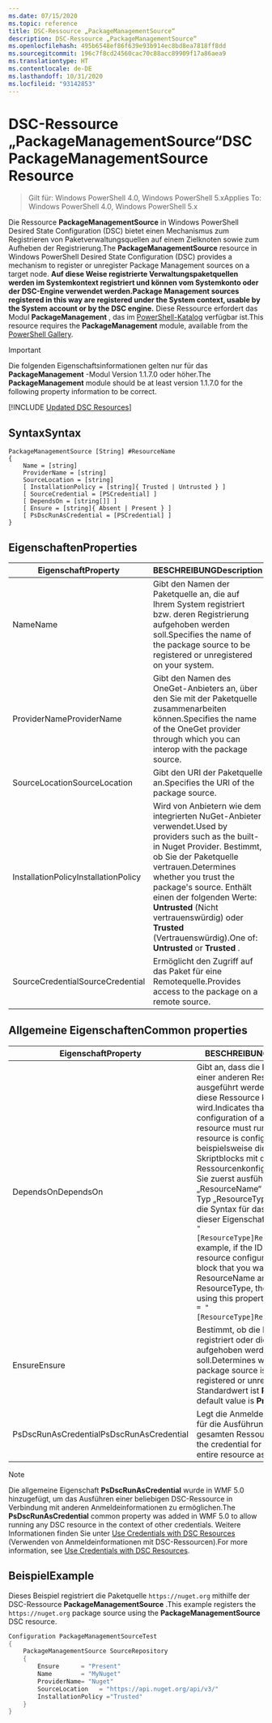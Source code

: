 ```yaml
---
ms.date: 07/15/2020
ms.topic: reference
title: DSC-Ressource „PackageManagementSource“
description: DSC-Ressource „PackageManagementSource“
ms.openlocfilehash: 495b6548ef86f639e93b914ec8bd8ea7818ff8dd
ms.sourcegitcommit: 196c7f8cd24560cac70c88acc89909f17a86aea9
ms.translationtype: HT
ms.contentlocale: de-DE
ms.lasthandoff: 10/31/2020
ms.locfileid: "93142853"
---
```

# <a name="dsc-packagemanagementsource-resource"></a><span data-ttu-id="d823f-103">DSC-Ressource „PackageManagementSource“</span><span class="sxs-lookup"><span data-stu-id="d823f-103">DSC PackageManagementSource Resource</span></span>

> <span data-ttu-id="d823f-104">Gilt für: Windows PowerShell 4.0, Windows PowerShell 5.x</span><span class="sxs-lookup"><span data-stu-id="d823f-104">Applies To: Windows PowerShell 4.0, Windows PowerShell 5.x</span></span>

<span data-ttu-id="d823f-105">Die Ressource **PackageManagementSource** in Windows PowerShell Desired State Configuration (DSC) bietet einen Mechanismus zum Registrieren von Paketverwaltungsquellen auf einem Zielknoten sowie zum Aufheben der Registrierung.</span><span class="sxs-lookup"><span data-stu-id="d823f-105">The **PackageManagementSource** resource in Windows PowerShell Desired State Configuration (DSC) provides a mechanism to register or unregister Package Management sources on a target node.</span></span>
<span data-ttu-id="d823f-106">**Auf diese Weise registrierte Verwaltungspaketquellen werden im Systemkontext registriert und können vom Systemkonto oder der DSC-Engine verwendet werden.**</span><span class="sxs-lookup"><span data-stu-id="d823f-106">**Package Management sources registered in this way are registered under the System context, usable by the System account or by the DSC engine.**</span></span> <span data-ttu-id="d823f-107">Diese Ressource erfordert das Modul **PackageManagement** , das im [PowerShell-Katalog](https://PowerShellGallery.com) verfügbar ist.</span><span class="sxs-lookup"><span data-stu-id="d823f-107">This resource requires the **PackageManagement** module, available from the [PowerShell Gallery](https://PowerShellGallery.com).</span></span>

> [!IMPORTANT]
> <span data-ttu-id="d823f-108">Die folgenden Eigenschaftsinformationen gelten nur für das **PackageManagement** -Modul Version 1.1.7.0 oder höher.</span><span class="sxs-lookup"><span data-stu-id="d823f-108">The **PackageManagement** module should be at least version 1.1.7.0 for the following property information to be correct.</span></span>

[!INCLUDE [Updated DSC Resources](../../../../../includes/dsc-resources.md)]

## <a name="syntax"></a><span data-ttu-id="d823f-109">Syntax</span><span class="sxs-lookup"><span data-stu-id="d823f-109">Syntax</span></span>

```Syntax
PackageManagementSource [String] #ResourceName
{
    Name = [string]
    ProviderName = [string]
    SourceLocation = [string]
    [ InstallationPolicy = [string]{ Trusted | Untrusted } ]
    [ SourceCredential = [PSCredential] ]
    [ DependsOn = [string[]] ]
    [ Ensure = [string]{ Absent | Present } ]
    [ PsDscRunAsCredential = [PSCredential] ]
}
```

## <a name="properties"></a><span data-ttu-id="d823f-110">Eigenschaften</span><span class="sxs-lookup"><span data-stu-id="d823f-110">Properties</span></span>

|<span data-ttu-id="d823f-111">Eigenschaft</span><span class="sxs-lookup"><span data-stu-id="d823f-111">Property</span></span> |<span data-ttu-id="d823f-112">BESCHREIBUNG</span><span class="sxs-lookup"><span data-stu-id="d823f-112">Description</span></span> |
|---|---|
|<span data-ttu-id="d823f-113">Name</span><span class="sxs-lookup"><span data-stu-id="d823f-113">Name</span></span> |<span data-ttu-id="d823f-114">Gibt den Namen der Paketquelle an, die auf Ihrem System registriert bzw. deren Registrierung aufgehoben werden soll.</span><span class="sxs-lookup"><span data-stu-id="d823f-114">Specifies the name of the package source to be registered or unregistered on your system.</span></span> |
|<span data-ttu-id="d823f-115">ProviderName</span><span class="sxs-lookup"><span data-stu-id="d823f-115">ProviderName</span></span> |<span data-ttu-id="d823f-116">Gibt den Namen des OneGet-Anbieters an, über den Sie mit der Paketquelle zusammenarbeiten können.</span><span class="sxs-lookup"><span data-stu-id="d823f-116">Specifies the name of the OneGet provider through which you can interop with the package source.</span></span> |
|<span data-ttu-id="d823f-117">SourceLocation</span><span class="sxs-lookup"><span data-stu-id="d823f-117">SourceLocation</span></span> |<span data-ttu-id="d823f-118">Gibt den URI der Paketquelle an.</span><span class="sxs-lookup"><span data-stu-id="d823f-118">Specifies the URI of the package source.</span></span> |
|<span data-ttu-id="d823f-119">InstallationPolicy</span><span class="sxs-lookup"><span data-stu-id="d823f-119">InstallationPolicy</span></span> |<span data-ttu-id="d823f-120">Wird von Anbietern wie dem integrierten NuGet-Anbieter verwendet.</span><span class="sxs-lookup"><span data-stu-id="d823f-120">Used by providers such as the built-in Nuget Provider.</span></span> <span data-ttu-id="d823f-121">Bestimmt, ob Sie der Paketquelle vertrauen.</span><span class="sxs-lookup"><span data-stu-id="d823f-121">Determines whether you trust the package's source.</span></span> <span data-ttu-id="d823f-122">Enthält einen der folgenden Werte: **Untrusted** (Nicht vertrauenswürdig) oder **Trusted** (Vertrauenswürdig).</span><span class="sxs-lookup"><span data-stu-id="d823f-122">One of: **Untrusted** or **Trusted** .</span></span> |
|<span data-ttu-id="d823f-123">SourceCredential</span><span class="sxs-lookup"><span data-stu-id="d823f-123">SourceCredential</span></span> |<span data-ttu-id="d823f-124">Ermöglicht den Zugriff auf das Paket für eine Remotequelle.</span><span class="sxs-lookup"><span data-stu-id="d823f-124">Provides access to the package on a remote source.</span></span> |

## <a name="common-properties"></a><span data-ttu-id="d823f-125">Allgemeine Eigenschaften</span><span class="sxs-lookup"><span data-stu-id="d823f-125">Common properties</span></span>

|<span data-ttu-id="d823f-126">Eigenschaft</span><span class="sxs-lookup"><span data-stu-id="d823f-126">Property</span></span> |<span data-ttu-id="d823f-127">BESCHREIBUNG</span><span class="sxs-lookup"><span data-stu-id="d823f-127">Description</span></span> |
|---|---|
|<span data-ttu-id="d823f-128">DependsOn</span><span class="sxs-lookup"><span data-stu-id="d823f-128">DependsOn</span></span> |<span data-ttu-id="d823f-129">Gibt an, dass die Konfiguration einer anderen Ressource ausgeführt werden muss, bevor diese Ressource konfiguriert wird.</span><span class="sxs-lookup"><span data-stu-id="d823f-129">Indicates that the configuration of another resource must run before this resource is configured.</span></span> <span data-ttu-id="d823f-130">Wenn beispielsweise die ID des Skriptblocks mit der Ressourcenkonfiguration, den Sie zuerst ausführen möchten, „ResourceName“ und dessen Typ „ResourceType“ ist, lautet die Syntax für das Verwenden dieser Eigenschaft `DependsOn = "[ResourceType]ResourceName"`.</span><span class="sxs-lookup"><span data-stu-id="d823f-130">For example, if the ID of the resource configuration script block that you want to run first is ResourceName and its type is ResourceType, the syntax for using this property is `DependsOn = "[ResourceType]ResourceName"`.</span></span> |
|<span data-ttu-id="d823f-131">Ensure</span><span class="sxs-lookup"><span data-stu-id="d823f-131">Ensure</span></span> |<span data-ttu-id="d823f-132">Bestimmt, ob die Paketquelle registriert oder die Registrierung aufgehoben werden soll.</span><span class="sxs-lookup"><span data-stu-id="d823f-132">Determines whether the package source is to be registered or unregistered.</span></span> <span data-ttu-id="d823f-133">Der Standardwert ist **Present** .</span><span class="sxs-lookup"><span data-stu-id="d823f-133">The default value is **Present** .</span></span> |
|<span data-ttu-id="d823f-134">PsDscRunAsCredential</span><span class="sxs-lookup"><span data-stu-id="d823f-134">PsDscRunAsCredential</span></span> |<span data-ttu-id="d823f-135">Legt die Anmeldeinformationen für die Ausführung der gesamten Ressource fest.</span><span class="sxs-lookup"><span data-stu-id="d823f-135">Sets the credential for running the entire resource as.</span></span> |

> [!NOTE]
> <span data-ttu-id="d823f-136">Die allgemeine Eigenschaft **PsDscRunAsCredential** wurde in WMF 5.0 hinzugefügt, um das Ausführen einer beliebigen DSC-Ressource in Verbindung mit anderen Anmeldeinformationen zu ermöglichen.</span><span class="sxs-lookup"><span data-stu-id="d823f-136">The **PsDscRunAsCredential** common property was added in WMF 5.0 to allow running any DSC resource in the context of other credentials.</span></span> <span data-ttu-id="d823f-137">Weitere Informationen finden Sie unter [Use Credentials with DSC Resources](../../../configurations/runasuser.md) (Verwenden von Anmeldeinformationen mit DSC-Ressourcen).</span><span class="sxs-lookup"><span data-stu-id="d823f-137">For more information, see [Use Credentials with DSC Resources](../../../configurations/runasuser.md).</span></span>

## <a name="example"></a><span data-ttu-id="d823f-138">Beispiel</span><span class="sxs-lookup"><span data-stu-id="d823f-138">Example</span></span>

<span data-ttu-id="d823f-139">Dieses Beispiel registriert die Paketquelle `https://nuget.org` mithilfe der DSC-Ressource **PackageManagementSource** .</span><span class="sxs-lookup"><span data-stu-id="d823f-139">This example registers the `https://nuget.org` package source using the **PackageManagementSource** DSC resource.</span></span>

```powershell
Configuration PackageManagementSourceTest
{
    PackageManagementSource SourceRepository
    {
        Ensure      = "Present"
        Name        = "MyNuget"
        ProviderName= "Nuget"
        SourceLocation   = "https://api.nuget.org/api/v3/"
        InstallationPolicy ="Trusted"
    }
}
```
